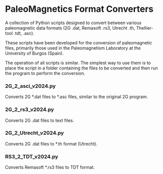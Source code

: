 # PaleoMagnetics Format Converters

A collection of Python scripts designed to convert between various paleomagnetic data formats (2G .dat, Remasoft .rs3, Utrecht .th, Thellier-tool .tdt, .asc).

These scripts have been developed for the conversion of paleomagnetic files, primarily those used in the Paleomagnetism Laboratory at the University of Burgos (Spain).

The operation of all scripts is similar. The simplest way to use them is to place the script in a folder containing the files to be converted and then run the program to perform the conversion.

### 2G_2_asci_v2024.py
Converts 2G *.dat files to *.asc files, similar to the original 2G program.

### 2G_2_rs3_v2024.py
Converts 2G .dat files to text files.

### 2G_2_Utrecht_v2024.py
Converts 2G .dat files to *.th format (Utrecht).

### RS3_2_TDT_v2024.py
Converts Remasoft *.rs3 files to TDT format.
